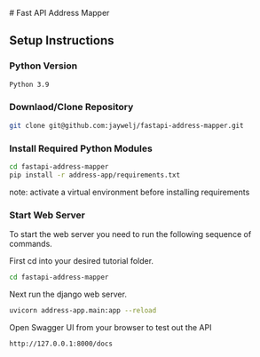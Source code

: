 ﻿﻿# Fast API Address Mapper

## Setup Instructions

### Python Version

```bash
Python 3.9
```

### Downlaod/Clone Repository

```bash
git clone git@github.com:jaywelj/fastapi-address-mapper.git
```

### Install Required Python Modules

```bash
cd fastapi-address-mapper
pip install -r address-app/requirements.txt
```
note: activate a virtual environment before installing requirements
### Start Web Server

To start the web server you need to run the following sequence of commands.

First cd into your desired tutorial folder.
```bash 
cd fastapi-address-mapper
```
Next run the django web server.
```bash
uvicorn address-app.main:app --reload
```
Open Swagger UI from your browser to test out the API

```buildoutcfg
http://127.0.0.1:8000/docs
```
